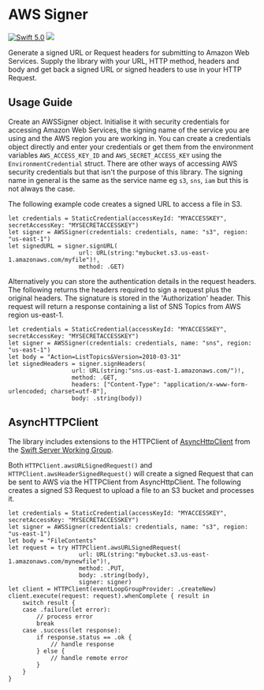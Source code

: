 # AWS Signer
[<img src="http://img.shields.io/badge/swift-5.0-brightgreen.svg" alt="Swift 5.0" />](https://swift.org)
[<img src="https://github.com/adam-fowler/aws-signer/workflows/Swift/badge.svg" />](https://github.com/adam-fowler/aws-signer/actions)

Generate a signed URL or Request headers for submitting to Amazon Web Services. Supply the library with your URL, HTTP method, headers and body and get back a signed URL or signed headers to use in your HTTP Request. 

## Usage Guide
Create an AWSSigner object. Initialise it with security credentials for accessing Amazon Web Services, the signing name of the service you are using and the AWS region you are working in. You can create a credentials object directly and enter your credentials or get them from the environment variables `AWS_ACCESS_KEY_ID` and `AWS_SECRET_ACCESS_KEY` using the `EnvironmentCredential` struct. There are other ways of accessing AWS security credentials but that isn't the purpose of this library. The signing name in general is the same as the service name eg `s3`, `sns`, `iam` but this is not always the case.

The following example code creates a signed URL to access a file in S3.

```
let credentials = StaticCredential(accessKeyId: "MYACCESSKEY", secretAccessKey: "MYSECRETACCESSKEY")
let signer = AWSSigner(credentials: credentials, name: "s3", region: "us-east-1")
let signedURL = signer.signURL(
                    url: URL(string:"mybucket.s3.us-east-1.amazonaws.com/myfile")!,
                    method: .GET)
```

Alternatively you can store the authentication details in the request headers. The following returns the headers required to sign a request plus the original headers. The signature is stored in the 'Authorization' header. This request will return a response containing a list of SNS Topics from AWS region us-east-1.

```
let credentials = StaticCredential(accessKeyId: "MYACCESSKEY", secretAccessKey: "MYSECRETACCESSKEY")
let signer = AWSSigner(credentials: credentials, name: "sns", region: "us-east-1")
let body = "Action=ListTopics&Version=2010-03-31"
let signedHeaders = signer.signHeaders(
                  url: URL(string:"sns.us-east-1.amazonaws.com/")!,
                  method: .GET,
                  headers: ["Content-Type": "application/x-www-form-urlencoded; charset=utf-8"],
                  body: .string(body))
```

## AsyncHTTPClient
The library includes extensions to the HTTPClient of [AsyncHttpClient](https://github.com/swift-server/async-http-client) from the [Swift Server Working Group](https://swift.org/server/). 

Both `HTTPClient.awsURLSignedRequest()` and `HTTPClient.awsHeaderSignedRequest()` will create a signed Request that can be sent to AWS via the HTTPClient from AsyncHttpClient. The following creates a signed S3 Request to upload a file to an S3 bucket and processes it. 
```
let credentials = StaticCredential(accessKeyId: "MYACCESSKEY", secretAccessKey: "MYSECRETACCESSKEY")
let signer = AWSSigner(credentials: credentials, name: "s3", region: "us-east-1")
let body = "FileContents"
let request = try HTTPClient.awsURLSignedRequest(
                    url: URL(string:"mybucket.s3.us-east-1.amazonaws.com/mynewfile")!,
                    method: .PUT,
                    body: .string(body),
                    signer: signer)
let client = HTTPClient(eventLoopGroupProvider: .createNew)
client.execute(request: request).whenComplete { result in
    switch result {
    case .failure(let error):
        // process error
        break
    case .success(let response):
        if response.status == .ok {
            // handle response
        } else {
            // handle remote error
        }
    }
}
```
